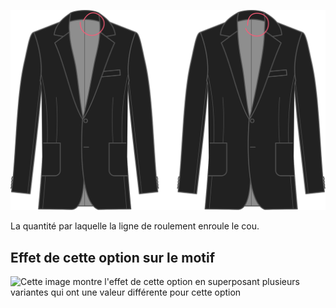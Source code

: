 ![Hauteur du col de la ligne de rouleau](rolllinecollarheight.svg)

La quantité par laquelle la ligne de roulement enroule le cou.

## Effet de cette option sur le motif

![Cette image montre l'effet de cette option en superposant plusieurs variantes qui ont une valeur différente pour cette option](jaeger\_rolllinecollarheight\_sample.svg "Effet de cette option sur le motif")
